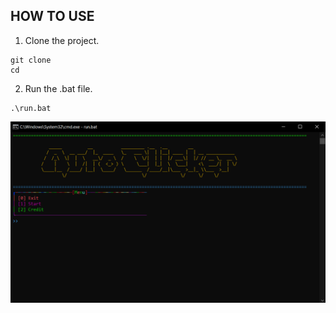 ## HOW TO USE

1. Clone the project.
```
git clone 
cd 
```

2. Run the .bat file.
```
.\run.bat
```

![App screenshot](screenshot.png)